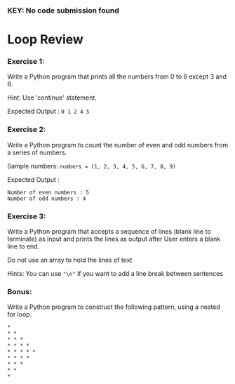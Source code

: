 ### KEY: No code submission found

# Loop Review

### Exercise 1:
Write a Python program that prints all the numbers from 0 to 6 except 3 and 6.

Hint: Use 'continue' statement. 

Expected Output : 
```0 1 2 4 5```

### Exercise 2:
Write a Python program to count the number of even and odd numbers from a series of numbers. 

Sample numbers: ```numbers = (1, 2, 3, 4, 5, 6, 7, 8, 9)```

Expected Output : 
```
Number of even numbers : 5
Number of odd numbers : 4
```
### Exercise 3:
Write a Python program that accepts a sequence of lines (blank line to terminate) as input and prints the lines as output after User enters a blank line to end.

Do not use an array to hold the lines of text

Hints: 
You can use ```"\n"``` if you want to add a line break between sentences


### Bonus:
Write a Python program to construct the following pattern, using a nested for loop.
```
* 
* * 
* * * 
* * * * 
* * * * * 
* * * * 
* * * 
* * 
*
```
